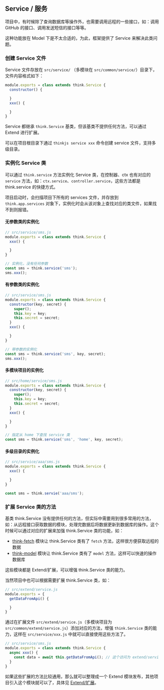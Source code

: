 ## Service / 服务

项目中，有时候除了查询数据库等操作外，也需要调用远程的一些接口，如：调用 GitHub 的接口、调用发送短信的接口等等。

这种功能放在 Model 下是不太合适的，为此，框架提供了 Service 来解决此类问题。

### 创建 Service 文件

Service 文件存放在 `src/service/` （多模块在 `src/common/service/`）目录下，文件内容格式如下：

```js
module.exports = class extends think.Service {
  constructor() {

  }
  xxx() {

  }
}
```
Service 都继承 `think.Service` 基类，但该基类不提供任何方法，可以通过 Extend 进行扩展。

可以在项目根目录下通过 `thinkjs service xxx` 命令创建 service 文件，支持多级目录。

### 实例化 Service 类

可以通过 `think.service` 方法实例化 Service 类，在控制器、ctx 也有对应的 `service` 方法，如：`ctx.service`、`controller.service`，这些方法都是 think.service 的快捷方式。

项目启动时，会扫描项目下所有的 services 文件，并存放到 `think.app.services` 对象下，实例化时会从该对象上查找对应的类文件，如果找不到则报错。

#### 无参数类的实例化

```js
// src/service/sms.js
module.exports = class extends think.Service {
  xxx() {

  }
}

// 实例化，没有任何参数
const sms = think.service('sms');
sms.xxx();
```

#### 有参数类的实例化 

```js
// src/service/sms.js
module.exports = class extends think.Service {
  constructor(key, secret) {
    super();
    this.key = key;
    this.secret = secret;
  }
  xxx() {

  }
}

// 带参数的实例化
const sms = think.service('sms', key, secret);
sms.xxx();
```

#### 多模块项目的实例化

```js
// src/home/service/sms.js
module.exports = class extends think.Service {
  constructor(key, secret) {
    super();
    this.key = key;
    this.secret = secret;
  }
  xxx() {

  }
}

// 指定从 home 下查找 service 类
const sms = think.service('sms', 'home', key, secret);
```

#### 多级目录的实例化

```js
// src/service/aaa/sms.js
module.exports = class extends think.Service {
  xxx() {

  }
}

const sms = think.servie('aaa/sms');
```

### 扩展 Service 类的方法

基类 think.Service 没有提供任何的方法，但实际中需要用到很多常用的方法，如：从远程接口获取数据的模块，处理完数据后将数据更新到数据库的操作。这个时候可以通过对应的扩展来加强 think.Service 类的功能，如：

* [think-fetch](https://github.com/thinkjs/think-fetch) 模块让 think.Service 类有了 `fetch` 方法，这样很方便获取远程的数据
* [think-model](https://github.com/thinkjs/think-model) 模块让 think.Service 类有了 `model` 方法，这样可以快速的操作数据库

这些模块都是 Extend/扩展，可以增强 think.Service 类的能力。

当然项目中也可以根据需要扩展 think.Service 类，如：

```js
// src/extend/service.js
module.exports = {
  getDataFromApi() {

  }
}
```

通过在扩展文件 `src/extend/service.js`（多模块项目为 `src/common/extend/service.js`）添加对应的方法，增强 `think.Service` 类的能力，这样在 `src/service/xxx.js` 中就可以直接使用这些方法了。

```js
// src/service/sms.js
module.exports = class extends think.Service {
  async xxx() {
    const data = await this.getDataFromApi(); // 这个访问为 extend/service.js 里扩展的方法
  }
}
```

如果这些扩展的方法比较通用，那么就可以整理成一个 Extend 模块发布，其他项目引入这个模块就可以了，具体见 [Extend/扩展](/doc/3.0/extend.html)。
